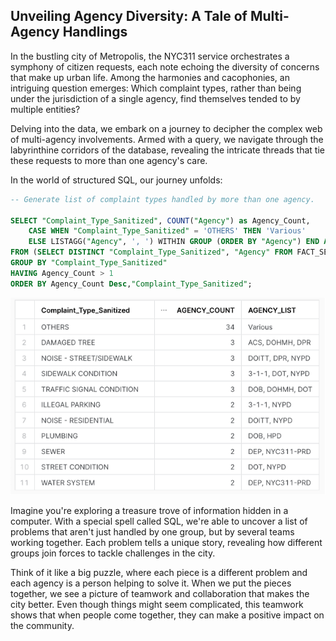 ## Unveiling Agency Diversity: A Tale of Multi-Agency Handlings

In the bustling city of Metropolis, the NYC311 service orchestrates a symphony of citizen requests, each note echoing the diversity of concerns that make up urban life. Among the harmonies and cacophonies, an intriguing question emerges: Which complaint types, rather than being under the jurisdiction of a single agency, find themselves tended to by multiple entities?

Delving into the data, we embark on a journey to decipher the complex web of multi-agency involvements. Armed with a query, we navigate through the labyrinthine corridors of the database, revealing the intricate threads that tie these requests to more than one agency's care.

In the world of structured SQL, our journey unfolds:

```sql
-- Generate list of complaint types handled by more than one agency. 

SELECT "Complaint_Type_Sanitized", COUNT("Agency") as Agency_Count,
    CASE WHEN "Complaint_Type_Sanitized" = 'OTHERS' THEN 'Various' 
    ELSE LISTAGG("Agency", ', ') WITHIN GROUP (ORDER BY "Agency") END AS Agency_List
FROM (SELECT DISTINCT "Complaint_Type_Sanitized", "Agency" FROM FACT_SERVICE_QUALITY_SANITIZED) AS subquery
GROUP BY "Complaint_Type_Sanitized"
HAVING Agency_Count > 1
ORDER BY Agency_Count Desc,"Complaint_Type_Sanitized";

```

![fact3](/assets/fact3.png)

Imagine you're exploring a treasure trove of information hidden in a computer. With a special spell called SQL, we're able to uncover a list of problems that aren't just handled by one group, but by several teams working together. Each problem tells a unique story, revealing how different groups join forces to tackle challenges in the city.

Think of it like a big puzzle, where each piece is a different problem and each agency is a person helping to solve it. When we put the pieces together, we see a picture of teamwork and collaboration that makes the city better. Even though things might seem complicated, this teamwork shows that when people come together, they can make a positive impact on the community.